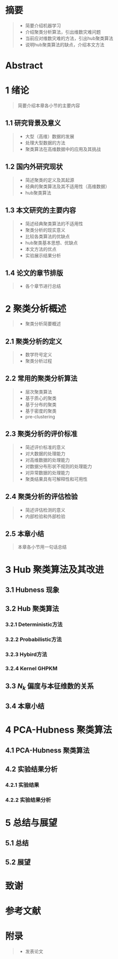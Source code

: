 # 摘要

> - 简要介绍机器学习
> - 介绍聚类分析算法，引出维数灾难问题
> - 当前应对维数灾难的方法，引出hub聚类算法
> - 说明hub聚类算法的缺点，介绍本文方法

# Abstract

# 1 绪论

> 简要介绍本章各小节的主要内容

## 1.1 研究背景及意义

>- 大型（高维）数据的发展
>- 处理大型数据的方法
>- 聚类算法在高维数据中的应用及其挑战

## 1.2 国内外研究现状

> - 简述聚类的定义及其起源
> - 经典的聚类算法及其不适用性（高维数据）
> - hub聚类算法

## 1.3 本文研究的主要内容

> - 简述经典聚类算法的不适用性
> - 聚类分析的现实意义
> - 比较各类算法的优缺点
> - hub聚类基本思想、优缺点
> - 本文方法的优点
> - 实验展示结果分析

## 1.4 论文的章节排版

> - 各个章节进行总结

# 2 聚类分析概述

> - 聚类分析简要概述

## 2.1 聚类分析的定义

> - 数学符号定义
> - 聚类分析过程

## 2.2 常用的聚类分析算法

>- 层次聚类算法
>- 基于质心的聚类
>- 基于分布的聚类
>- 基于密度的聚类
>- pre-clustering 



## 2.3 聚类分析的评价标准

> - 简述评价标准的意义
> - 对大数据的处理能力
> - 对高维数据的处理能力
> - 对数据分布形状不规则的处理能力
> - 对异常数据的处理能力
> - 聚类结果具有可解释性和可用性

## 2.4 聚类分析的评估检验

> - 简述评估检测的意义
> - 内部检验和外部检验

## 2.5 本章小结

> 本章各小节用一句话总结



# 3  Hub 聚类算法及其改进

## 3.1 Hubness 现象

## 3.2 Hub 聚类算法

### 3.2.1 Deterministic方法

### 3.2.2 Probabilistic方法

### 3.2.3 Hybird方法

### 3.2.4 Kernel GHPKM	



## 3.3 $N_k$ 偏度与本征维数的关系

## 3.4 本章小结



# 4  PCA-Hubness 聚类算法

## 4.1 PCA-Hubness 聚类算法

## 4.2 实验结果分析

### 4.2.1 实验结果

### 4.2.2 实验结果分析

# 5 总结与展望

## 5.1 总结

## 5.2 展望

# 致谢

# 参考文献

# 附录

> - 发表论文